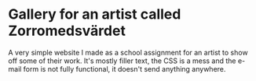 # Gallery for an artist called Zorromedsvärdet
A very simple website I made as a school assignment for an artist to show off some of their work.
It's mostly filler text, the CSS is a mess and the e-mail form is not fully functional, it doesn't send anything anywhere.
